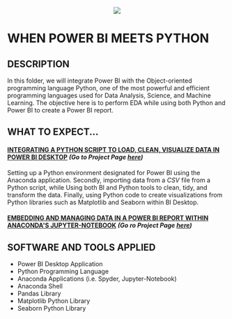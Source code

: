 <p align="center">
  <img src="https://github.com/deepakm925/Power-BI/blob/main/When-Python-meets-Power-BI/resources/heading-python.png"/>
</p> 

# WHEN POWER BI MEETS PYTHON


## DESCRIPTION
In this folder, we will integrate Power BI with the Object-oriented programming language Python, one of the most powerful and efficient programming languages used for Data Analysis, Science, and Machine Learning. 
The objective here is to perform EDA while using both Python and Power BI to create a Power BI report. 

## WHAT TO EXPECT...
#### <ins>INTEGRATING A PYTHON SCRIPT TO LOAD, CLEAN, VISUALIZE DATA IN POWER BI DESKTOP</ins> *(Go to Project Page [here](https://github.com/deepakm925/Power-BI/tree/main/When-Python-meets-Power-BI/Integrating-a-Python-Script-to-create-a-report-in-BI))*

Setting up a Python environment designated for Power BI using the Anaconda application. Secondly, importing data from a *CSV* file from a Python script, while Using both BI and Python tools to clean, tidy, and transform the data. Finally, using Python code to create visualizations from Python libraries such as Matplotlib and Seaborn within BI Desktop. 

#### <ins>EMBEDDING AND MANAGING DATA IN A POWER BI REPORT WITHIN ANACONDA'S JUPYTER-NOTEBOOK</ins> *(Go ro Project Page [here](https://github.com/deepakm925/Power-BI/tree/main/When-Python-meets-Power-BI/Integrating-a-Power-BI-Report-into-Anaconda's-Jupyter-Notebook))*

## SOFTWARE AND TOOLS APPLIED
- Power BI Desktop Application
- Python Programming Language
- Anaconda Applications (i.e. Spyder, Jupyter-Notebook)
- Anaconda Shell
- Pandas Library
- Matplotlib Python Library
- Seaborn Python Library

